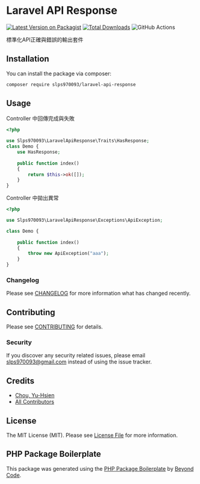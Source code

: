 # Laravel API Response

[![Latest Version on Packagist](https://img.shields.io/packagist/v/slps970093/laravel-api-response.svg?style=flat-square)](https://packagist.org/packages/slps970093/laravel-api-response)
[![Total Downloads](https://img.shields.io/packagist/dt/slps970093/laravel-api-response.svg?style=flat-square)](https://packagist.org/packages/slps970093/laravel-api-response)
![GitHub Actions](https://github.com/slps970093/laravel-api-response/actions/workflows/main.yml/badge.svg)

標準化API正確與錯誤的輸出套件<br />

## Installation

You can install the package via composer:

```bash
composer require slps970093/laravel-api-response
```

## Usage

Controller 中回傳完成與失敗<br />
```php
<?php

use Slps970093\LaravelApiResponse\Traits\HasResponse;
class Demo {
    use HasResponse;
    
    public function index()
    {
        return $this->ok([]);
    }
}
```

Controller 中拋出異常<br />
```php
<?php

use Slps970093\LaravelApiResponse\Exceptions\ApiException;

class Demo {
    
    public function index()
    {
        throw new ApiException("aaa");
    }
}
```

### Changelog

Please see [CHANGELOG](CHANGELOG.md) for more information what has changed recently.

## Contributing

Please see [CONTRIBUTING](CONTRIBUTING.md) for details.

### Security

If you discover any security related issues, please email slps970093@gmail.com instead of using the issue tracker.

## Credits

-   [Chou, Yu-Hsien](https://github.com/slps970093)
-   [All Contributors](../../contributors)

## License

The MIT License (MIT). Please see [License File](LICENSE.md) for more information.

## PHP Package Boilerplate

This package was generated using the [PHP Package Boilerplate](https://laravelpackageboilerplate.com) by [Beyond Code](http://beyondco.de/).
